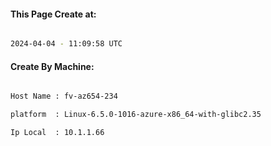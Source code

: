
   
#### This Page Create at:

```bash

2024-04-04 - 11:09:58 UTC

```

#### Create By Machine:

```bash

Host Name : fv-az654-234

platform  : Linux-6.5.0-1016-azure-x86_64-with-glibc2.35

Ip Local  : 10.1.1.66

```

